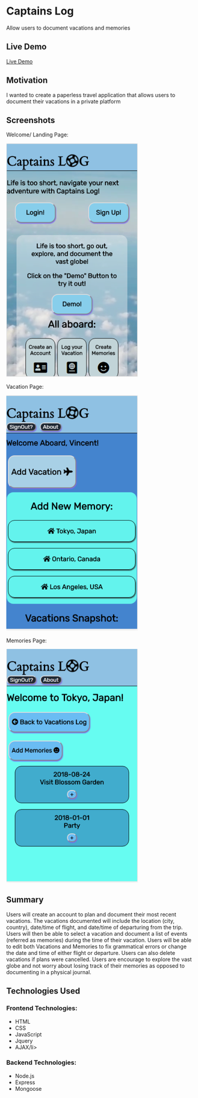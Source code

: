 ﻿# Captains Log
<p>Allow users to document vacations and memories</p>
<h2>Live Demo</h2>
<a href="https://captains-log-2018.herokuapp.com/" target="_blank">Live Demo</a>

<h2>Motivation</h2>
<p>I wanted to create a paperless travel application that allows users to document their vacations in a private platform</p>

<h2>Screenshots</h2>
<p>Welcome/ Landing Page: </p>
<img src="https://github.com/Saitama2016/captainsLog/blob/master/screenshots/CaptainsLogLandingPage.PNG" alt="Captains Logs Landing Page" width="350" />

<p>Vacation Page: </p>
<img src="https://github.com/Saitama2016/captainsLog/blob/master/screenshots/CaptainsLogVacPage.PNG" alt="Captains Logs Vacation Page" width="350" />

<p>Memories Page: </p>
<img src="https://github.com/Saitama2016/captainsLog/blob/master/screenshots/CaptainsLogMemPage.PNG" alt="Captains Logs Memory Page" width="350" />

<h2>Summary</h2>
<p>Users will create an account to plan and document their most recent vacations. The vacations documented will include the location (city, country), date/time of flight, and date/time of departuring from the trip. Users will then be able to select a vacation and document a list of events (referred as memories) during the time of their vacation. Users will be able to edit both Vacations and Memories to fix grammatical errors or change the date and time of either flight or departure. Users can also delete vacations if plans were cancelled. Users are encourage to explore the vast globe and not worry about losing track of their memories as opposed to documenting in a physical journal.</p>

<h2>Technologies Used</h2>
<h3>Frontend Technologies: </h3>
<ul>
  <li>HTML</li>
  <li>CSS</li>
  <li>JavaScript</li>
  <li>Jquery</li>
  <li>AJAX/li>
</ul>
<h3>Backend Technologies: </h3>
<ul>
  <li>Node.js</li>
  <li>Express</li>
  <li>Mongoose</li>
</ul>
